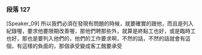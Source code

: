 ### 段落 127

[Speaker_09] 所以我們必須在發現有問題的時候，就要確實的跟他，而且是列入紀錄喔，要求他要限期改善喔，那他們聘那些外，就算是終點工也好，或是臨時工也好，那也是要列入他們的，他們的工作要求啊，不然的話，不然的話就會有這個，有這樣的負面的，那個承受變成客工館要承受
